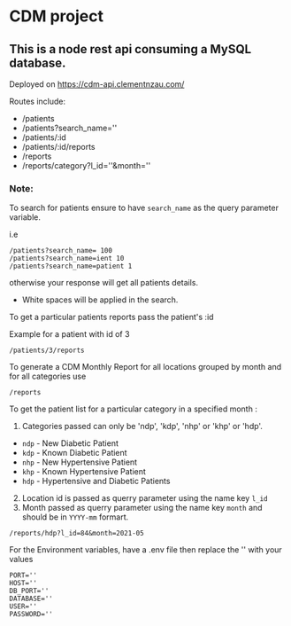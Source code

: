 # CDM project

## This is a node rest api consuming a MySQL database.

Deployed on https://cdm-api.clementnzau.com/

Routes include:

- /patients
- /patients?search_name=''
- /patients/:id
- /patients/:id/reports
- /reports
- /reports/category?l_id=''&month=''

### Note:

To search for patients ensure to have `search_name` as the query parameter variable.

i.e

```
/patients?search_name= 100
/patients?search_name=ient 10
/patients?search_name=patient 1
```

otherwise your response will get all patients details.

- White spaces will be applied in the search.

To get a particular patients reports pass the patient's :id

Example for a patient with id of 3

```
/patients/3/reports
```

To generate a CDM Monthly Report for all locations grouped by month and for all categories use

```
/reports
```

To get the patient list for a particular category in a specified month :

1. Categories passed can only be 'ndp', 'kdp', 'nhp' or 'khp' or 'hdp'.

- `ndp` - New Diabetic Patient
- `kdp` - Known Diabetic Patient
- `nhp` - New Hypertensive Patient
- `khp` - Known Hypertensive Patient
- `hdp` - Hypertensive and Diabetic Patients

2. Location id is passed as querry parameter using the name key `l_id`
3. Month passed as querry parameter using the name key `month` and should be in `YYYY-mm` formart.

```
/reports/hdp?l_id=84&month=2021-05
```

For the Environment variables, have a .env file then replace the '' with your values

```
PORT=''
HOST=''
DB_PORT=''
DATABASE=''
USER=''
PASSWORD=''
```
